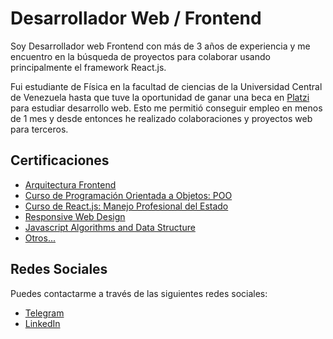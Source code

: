 <!--
**edsonv/edsonv** is a ✨ _special_ ✨ repository because its `README.md` (this file) appears on your GitHub profile.

Here are some ideas to get you started:

- 🔭 I’m currently working on ...
- 🌱 I’m currently learning ...
- 👯 I’m looking to collaborate on ...
- 🤔 I’m looking for help with ...
- 💬 Ask me about ...
- 📫 How to reach me: ...
- 😄 Pronouns: ...
- ⚡ Fun fact: ...
-->

# Desarrollador Web / Frontend

Soy Desarrollador web Frontend con más de 3 años de experiencia y me encuentro en la búsqueda de proyectos para colaborar usando principalmente el framework React.js.

Fui estudiante de Física en la facultad de ciencias de la Universidad Central de Venezuela hasta que tuve la oportunidad de ganar una beca en [Platzi](https://platzi.com) para estudiar desarrollo web. Esto me permitió conseguir empleo en menos de 1 mes y desde entonces he realizado colaboraciones y proyectos web para terceros.

## Certificaciones
- [Arquitectura Frontend](https://platzi.com/p/edsonv/ruta/7-arquitecto-frontend-old/diploma/detalle/)
- [Curso de Programación Orientada a Objetos: POO](https://platzi.com/p/edsonv/course/1474-oop/diploma/detalle/)
- [Curso de React.js: Manejo Profesional del Estado](https://platzi.com/p/edsonv/course/2597-react-estado/diploma/detalle/)
- [Responsive Web Design](https://freecodecamp.org/certification/edsonv/responsive-web-design)
- [Javascript Algorithms and Data Structure](https://freecodecamp.org/certification/edsonv/javascript-algorithms-and-data-structures)
- [Otros...](https://www.linkedin.com/in/edsonjhairvargas/details/certifications/)

## Redes Sociales
Puedes contactarme a través de las siguientes redes sociales:
- [Telegram](http://t.me/edsonv)
- [LinkedIn](https://linkedin.com/in/edsonjhairvargas)